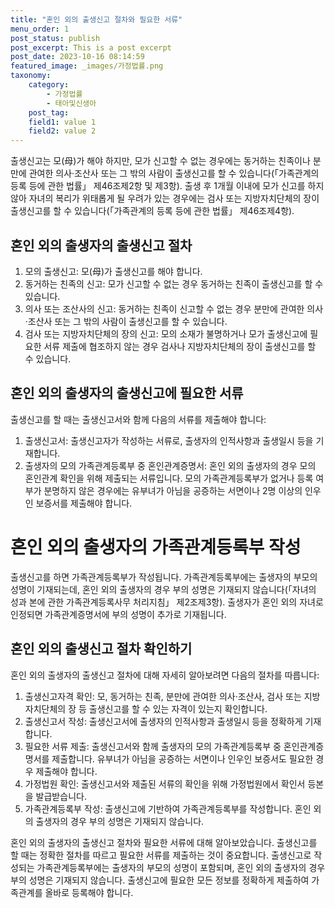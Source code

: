 ```yaml
---
title: "혼인 외의 출생신고 절차와 필요한 서류"
menu_order: 1
post_status: publish
post_excerpt: This is a post excerpt
post_date: 2023-10-16 08:14:59
featured_image: _images/가정법률.png
taxonomy:
    category:
        - 가정법률
        - 태아및신생아
    post_tag:
    field1: value 1
    field2: value 2
---
```




출생신고는 모(母)가 해야 하지만, 모가 신고할 수 없는 경우에는 동거하는 친족이나 분만에 관여한 의사·조산사 또는 그 밖의 사람이 출생신고를 할 수 있습니다(「가족관계의 등록 등에 관한 법률」 제46조제2항 및 제3항). 출생 후 1개월 이내에 모가 신고를 하지 않아 자녀의 복리가 위태롭게 될 우려가 있는 경우에는 검사 또는 지방자치단체의 장이 출생신고를 할 수 있습니다(「가족관계의 등록 등에 관한 법률」 제46조제4항).

## 혼인 외의 출생자의 출생신고 절차

1. 모의 출생신고: 모(母)가 출생신고를 해야 합니다.
2. 동거하는 친족의 신고: 모가 신고할 수 없는 경우 동거하는 친족이 출생신고를 할 수 있습니다.
3. 의사 또는 조산사의 신고: 동거하는 친족이 신고할 수 없는 경우 분만에 관여한 의사·조산사 또는 그 밖의 사람이 출생신고를 할 수 있습니다.
4. 검사 또는 지방자치단체의 장의 신고: 모의 소재가 불명하거나 모가 출생신고에 필요한 서류 제출에 협조하지 않는 경우 검사나 지방자치단체의 장이 출생신고를 할 수 있습니다.

## 혼인 외의 출생자의 출생신고에 필요한 서류

출생신고를 할 때는 출생신고서와 함께 다음의 서류를 제출해야 합니다:

1. 출생신고서: 출생신고자가 작성하는 서류로, 출생자의 인적사항과 출생일시 등을 기재합니다.
2. 출생자의 모의 가족관계등록부 중 혼인관계증명서: 혼인 외의 출생자의 경우 모의 혼인관계 확인을 위해 제출되는 서류입니다. 모의 가족관계등록부가 없거나 등록 여부가 분명하지 않은 경우에는 유부녀가 아님을 공증하는 서면이나 2명 이상의 인우인 보증서를 제출해야 합니다.

# 혼인 외의 출생자의 가족관계등록부 작성

출생신고를 하면 가족관계등록부가 작성됩니다. 가족관계등록부에는 출생자의 부모의 성명이 기재되는데, 혼인 외의 출생자의 경우 부의 성명은 기재되지 않습니다(「자녀의 성과 본에 관한 가족관계등록사무 처리지침」 제2조제3항). 출생자가 혼인 외의 자녀로 인정되면 가족관계증명서에 부의 성명이 추가로 기재됩니다.

## 혼인 외의 출생신고 절차 확인하기

혼인 외의 출생자의 출생신고 절차에 대해 자세히 알아보려면 다음의 절차를 따릅니다:

1. 출생신고자격 확인: 모, 동거하는 친족, 분만에 관여한 의사·조산사, 검사 또는 지방자치단체의 장 등 출생신고를 할 수 있는 자격이 있는지 확인합니다.
2. 출생신고서 작성: 출생신고서에 출생자의 인적사항과 출생일시 등을 정확하게 기재합니다.
3. 필요한 서류 제출: 출생신고서와 함께 출생자의 모의 가족관계등록부 중 혼인관계증명서를 제출합니다. 유부녀가 아님을 공증하는 서면이나 인우인 보증서도 필요한 경우 제출해야 합니다.
4. 가정법원 확인: 출생신고서와 제출된 서류의 확인을 위해 가정법원에서 확인서 등본을 발급받습니다.
5. 가족관계등록부 작성: 출생신고에 기반하여 가족관계등록부를 작성합니다. 혼인 외의 출생자의 경우 부의 성명은 기재되지 않습니다.

혼인 외의 출생자의 출생신고 절차와 필요한 서류에 대해 알아보았습니다. 출생신고를 할 때는 정확한 절차를 따르고 필요한 서류를 제출하는 것이 중요합니다. 출생신고로 작성되는 가족관계등록부에는 출생자의 부모의 성명이 포함되며, 혼인 외의 출생자의 경우 부의 성명은 기재되지 않습니다. 출생신고에 필요한 모든 정보를 정확하게 제출하여 가족관계를 올바로 등록해야 합니다.

